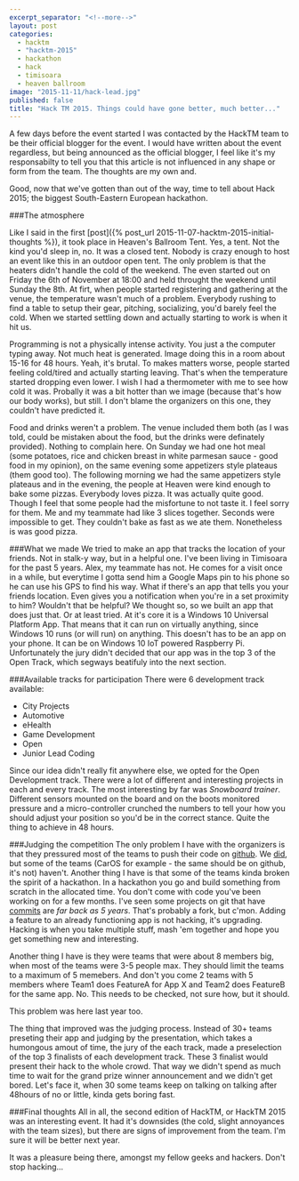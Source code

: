 ```yaml
---
excerpt_separator: "<!--more-->"
layout: post
categories: 
  - hacktm
  - "hacktm-2015"
  - hackathon
  - hack
  - timisoara
  - heaven ballroom
image: "2015-11-11/hack-lead.jpg"
published: false
title: "Hack TM 2015. Things could have gone better, much better..."
---
```




A few days before the event started I was contacted by the HackTM team to be their official blogger for the event. I would have written about the event regardless, but being announced as the official blogger, I feel like it's my responsabilty to tell you that this article is not influenced in any shape or form from the team. The thoughts are my own and.

Good, now that we've gotten than out of the way, time to tell about Hack 2015; the biggest South-Eastern European hackathon.

###The atmosphere

Like I said in the first [post]({% post_url 2015-11-07-hacktm-2015-initial-thoughts %}), it took place in Heaven's Ballroom Tent. Yes, a tent. Not the kind you'd sleep in, no. It was a closed tent. Nobody is crazy enough to host an event like this in an outdoor open tent. The only problem is that the heaters didn't handle the cold of the weekend. The even started out on Friday the 6th of November at 18:00 and held throught the weekend until Sunday the 8th. At firt, when people started registering and gathering at the venue, the temperature wasn't much of a problem. Everybody rushing to find a table to setup their gear, pitching, socializing, you'd barely feel the cold. When we started settling down and actually starting to work is when it hit us.

Programming is not a physically intense activity. You just a the computer typing away. Not much heat is generated. Image doing this in a room about 15-16 for 48 hours. Yeah, it's brutal. To makes matters worse, people started feeling cold/tired and actually starting leaving. That's when the temperature started dropping even lower. I wish I had a thermometer with me to see how cold it was. Probally it was a bit hotter than we image (because that's how our body works), but still. I don't blame the organizers on this one, they couldn't have predicted it.

Food and drinks weren't a problem. The venue included them both (as I was told, could be mistaken about the food, but the drinks were definately provided). Nothing to complain here. On Sunday we had one hot meal (some potatoes, rice and chicken breast in white parmesan sauce - good food in my opinion), on the same evening some appetizers style plateaus (them good too). The following morning we had the same appetizers style plateaus and in the evening, the people at Heaven were kind enough to bake some pizzas. Everybody loves pizza. It was actually quite good. Though I feel that some people had the misfortune to not taste it. I feel sorry for them. Me and my teammate had like 3 slices together. Seconds were impossible to get. They couldn't bake as fast as we ate them. Nonetheless is was good pizza.

###What we made
We tried to make an app that tracks the location of your friends. Not in stalk-y way, but in a helpful one. I've been living in Timisoara for the past 5 years. Alex, my teammate has not. He comes for a visit once in a while, but everytime I gotta send him a Google Maps pin to his phone so he can use his GPS to find his way. What if there's an app that tells you your friends location. Even gives you a notification when you're in a set proximity to him? Wouldn't that be helpful? We thought so, so we built an app that does just that. Or at least tried. At it's core it is a Windows 10 Universal Platform App. That means that it can run on virtually anything, since Windows 10 runs (or will run) on anything. This doesn't has to be an app on your phone. It can be on Windows 10 IoT powered Raspberry Pi. Unfortunately the jury didn't decided that our app was in the top 3 of the Open Track, which segways beatifuly into the next section.

###Available tracks for participation
There were 6 development track available:

* City Projects
* Automotive
* eHealth
* Game Development
* Open
* Junior Lead Coding

Since our idea didn't really fit anywhere else, we opted for the Open Development track. 
There were a lot of different and interesting projects in each and every track. The most interesting by far was _Snowboard trainer_. Different sensors mounted on the board and on the boots monitored pressure and a micro-controller crunched the numbers to tell your how you should adjust your position so you'd be in the correct stance. Quite the thing to achieve in 48 hours.

###Judging the competition
The only problem I have with the organizers is that they pressured most of the teams to push their code on [github](https://github.com/hacktm15). We [did](https://github.com/hacktm15/perimtr), but some of the teams (CarOS for example - the same should be on github, it's not) haven't. Another thing I have is that some of the teams kinda broken the spirit of a hackathon. In a hackathon you go and build something from scratch in the allocated time. You don't come with code you've been working on for a few months. I've seen some projects on git that have [commits](https://github.com/hacktm15/pph/commits/master) are *far back as 5 years*. That's probably a fork, but c'mon. Adding a feature to an already functioning app is not hacking, it's upgrading. Hacking is when you take multiple stuff, mash 'em together and hope you get something new and interesting.

Another thing I have is they were teams that were about 8 members big, when most of the teams were 3-5 people max. They should limit the teams to a maximum of 5 memebers. And don't you come 2 teams with 5 members where Team1 does FeatureA for App X and Team2 does FeatureB for the same app. No. This needs to be checked, not sure how, but it should.

This problem was here last year too.

The thing that improved was the judging process. Instead of 30+ teams preseting their app and judging by the presentation, which takes a humongous amout of time, the jury of the each track, made a preselection of the top 3 finalists of each development track. These 3 finalist would present their hack to the whole crowd. That way we didn't spend as much time to wait for the grand prize winner announcement and we didn't get bored. Let's face it, when 30 some teams keep on talking on talking after 48hours of no or little, kinda gets boring fast.

###Final thoughts
All in all, the second edition of HackTM, or HackTM 2015 was an interesting event. It had it's downsides (the cold, slight annoyances with the team sizes), but there are signs of improvement from the team. I'm sure it will be better next year. 

It was a pleasure being there, amongst my fellow geeks and hackers. Don't stop hacking...

